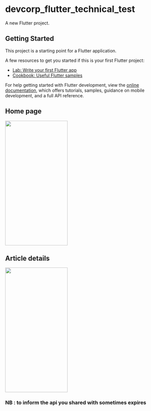 # devcorp_flutter_technical_test

A new Flutter project.

## Getting Started

This project is a starting point for a Flutter application.

A few resources to get you started if this is your first Flutter project:

- [Lab: Write your first Flutter app](https://docs.flutter.dev/get-started/codelab)
- [Cookbook: Useful Flutter samples](https://docs.flutter.dev/cookbook)

For help getting started with Flutter development, view the
[online documentation](https://docs.flutter.dev/), which offers tutorials,
samples, guidance on mobile development, and a full API reference.


## Home page 

<img src="https://user-images.githubusercontent.com/60720300/231024247-252de68f-8eda-4ead-9bb5-95f896f57a0d.png" data-canonical-src="https://gyazo.com/eb5c5741b6a9a16c692170a41a49c858.png" width="200" height="400" />

## Article details 

<img src="https://user-images.githubusercontent.com/60720300/231024325-f589e364-a1fc-49a9-b4bc-3a70631363e3.png" data-canonical-src="https://gyazo.com/eb5c5741b6a9a16c692170a41a49c858.png" width="200" height="400" />


### NB : to inform the api you shared with sometimes expires 


